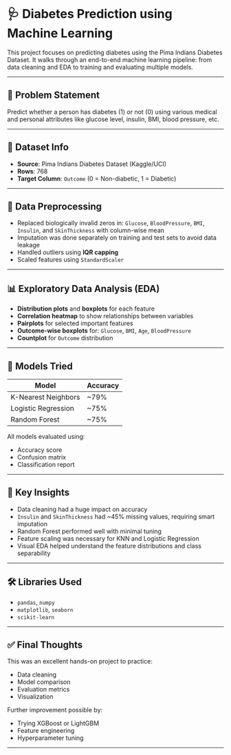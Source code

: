 # 🩺 Diabetes Prediction using Machine Learning

This project focuses on predicting diabetes using the Pima Indians Diabetes Dataset. It walks through an end-to-end machine learning pipeline: from data cleaning and EDA to training and evaluating multiple models.

---

## 📌 Problem Statement

Predict whether a person has diabetes (1) or not (0) using various medical and personal attributes like glucose level, insulin, BMI, blood pressure, etc.

---

## 📂 Dataset Info

- **Source**: Pima Indians Diabetes Dataset (Kaggle/UCI)
- **Rows**: 768
- **Target Column**: `Outcome` (0 = Non-diabetic, 1 = Diabetic)

---

## 🧹 Data Preprocessing

- Replaced biologically invalid zeros in: `Glucose`, `BloodPressure`, `BMI`, `Insulin`, and `SkinThickness` with column-wise mean
- Imputation was done separately on training and test sets to avoid data leakage
- Handled outliers using **IQR capping**
- Scaled features using `StandardScaler`

---

## 📊 Exploratory Data Analysis (EDA)

- **Distribution plots** and **boxplots** for each feature
- **Correlation heatmap** to show relationships between variables
- **Pairplots** for selected important features
- **Outcome-wise boxplots** for: `Glucose`, `BMI`, `Age`, `BloodPressure`
- **Countplot** for `Outcome` distribution

---

## 🤖 Models Tried

| Model                | Accuracy |
|---------------------|----------|
| K-Nearest Neighbors | ~79%     |
| Logistic Regression | ~75%     |
| Random Forest       | ~75%     |

All models evaluated using:
- Accuracy score
- Confusion matrix
- Classification report

---

## 🧠 Key Insights

- Data cleaning had a huge impact on accuracy
- `Insulin` and `SkinThickness` had ~45% missing values, requiring smart imputation
- Random Forest performed well with minimal tuning
- Feature scaling was necessary for KNN and Logistic Regression
- Visual EDA helped understand the feature distributions and class separability

---

## 🛠️ Libraries Used

- `pandas`, `numpy`
- `matplotlib`, `seaborn`
- `scikit-learn`

---

## ✅ Final Thoughts

This was an excellent hands-on project to practice:

- Data cleaning
- Model comparison
- Evaluation metrics
- Visualization

Further improvement possible by:
- Trying XGBoost or LightGBM
- Feature engineering
- Hyperparameter tuning

---
